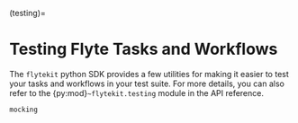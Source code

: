(testing)=

# Testing Flyte Tasks and Workflows

The `flytekit` python SDK provides a few utilities for making it easier to test
your tasks and workflows in your test suite. For more details, you can also refer
to the {py:mod}`~flytekit.testing` module in the API reference.


```{auto-examples-toc}
mocking
```
